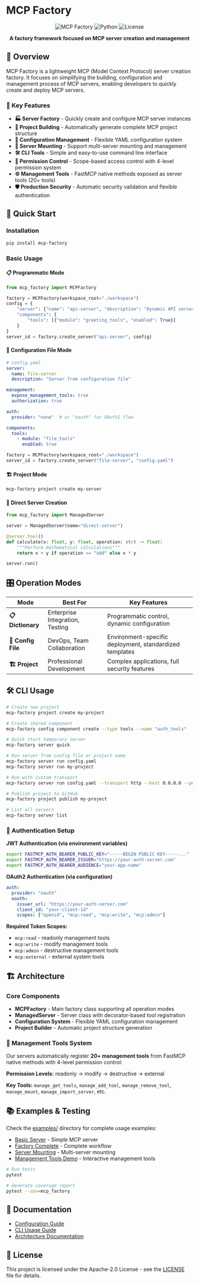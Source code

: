 # MCP Factory

<div align="center">

![MCP Factory](https://img.shields.io/badge/MCP-Factory-blue?style=for-the-badge)
![Python](https://img.shields.io/badge/Python-3.10+-green?style=for-the-badge)
![License](https://img.shields.io/badge/License-Apache--2.0-red?style=for-the-badge)

**A factory framework focused on MCP server creation and management**

</div>

## 🎯 Overview

MCP Factory is a lightweight MCP (Model Context Protocol) server creation factory. It focuses on simplifying the building, configuration and management process of MCP servers, enabling developers to quickly create and deploy MCP servers.

### 🌟 Key Features

- **🏭 Server Factory** - Quickly create and configure MCP server instances
- **📁 Project Building** - Automatically generate complete MCP project structure
- **🔧 Configuration Management** - Flexible YAML configuration system
- **🔗 Server Mounting** - Support multi-server mounting and management
- **🛠️ CLI Tools** - Simple and easy-to-use command line interface
- **🔐 Permission Control** - Scope-based access control with 4-level permission system
- **⚙️ Management Tools** - FastMCP native methods exposed as server tools (20+ tools)
- **🛡️ Production Security** - Automatic security validation and flexible authentication

## 🚀 Quick Start

### Installation

```bash
pip install mcp-factory
```

### Basic Usage

#### 📋 Programmatic Mode
```python
from mcp_factory import MCPFactory

factory = MCPFactory(workspace_root="./workspace")
config = {
    "server": {"name": "api-server", "description": "Dynamic API server"},
    "components": {
        "tools": [{"module": "greeting_tools", "enabled": True}]
    }
}
server_id = factory.create_server("api-server", config)
```

#### 📄 Configuration File Mode
```yaml
# config.yaml
server:
  name: file-server
  description: "Server from configuration file"

management:
  expose_management_tools: true
  authorization: true

auth:
  provider: "none"  # or "oauth" for OAuth2 flow

components:
  tools:
    - module: "file_tools"
      enabled: true
```

```python
factory = MCPFactory(workspace_root="./workspace")
server_id = factory.create_server("file-server", "config.yaml")
```

#### 🏗️ Project Mode
```bash
mcp-factory project create my-server
```

#### 🚀 Direct Server Creation
```python
from mcp_factory import ManagedServer

server = ManagedServer(name="direct-server")

@server.tool()
def calculate(x: float, y: float, operation: str) -> float:
    """Perform mathematical calculations"""
    return x + y if operation == "add" else x * y

server.run()
```

## 🎛️ Operation Modes

| Mode | Best For | Key Features |
|------|----------|-------------|
| **📋 Dictionary** | Enterprise Integration, Testing | Programmatic control, dynamic configuration |
| **📄 Config File** | DevOps, Team Collaboration | Environment-specific deployment, standardized templates |
| **🏗️ Project** | Professional Development | Complex applications, full security features |

## 🛠️ CLI Usage

```bash
# Create new project
mcp-factory project create my-project

# Create shared component
mcp-factory config component create --type tools --name "auth_tools"

# Quick start temporary server
mcp-factory server quick

# Run server from config file or project name
mcp-factory server run config.yaml
mcp-factory server run my-project

# Run with custom transport
mcp-factory server run config.yaml --transport http --host 0.0.0.0 --port 8080

# Publish project to GitHub
mcp-factory project publish my-project

# List all servers
mcp-factory server list
```

### 🔐 Authentication Setup

**JWT Authentication (via environment variables)**
```bash
export FASTMCP_AUTH_BEARER_PUBLIC_KEY="-----BEGIN PUBLIC KEY-----..."
export FASTMCP_AUTH_BEARER_ISSUER="https://your-auth-server.com"
export FASTMCP_AUTH_BEARER_AUDIENCE="your-app-name"
```

**OAuth2 Authentication (via configuration)**
```yaml
auth:
  provider: "oauth"
  oauth:
    issuer_url: "https://your-auth-server.com"
    client_id: "your-client-id"
    scopes: ["openid", "mcp:read", "mcp:write", "mcp:admin"]
```

**Required Token Scopes:**
- `mcp:read` - readonly management tools
- `mcp:write` - modify management tools  
- `mcp:admin` - destructive management tools
- `mcp:external` - external system tools

## 🏗️ Architecture

### Core Components

- **MCPFactory** - Main factory class supporting all operation modes
- **ManagedServer** - Server class with decorator-based tool registration
- **Configuration System** - Flexible YAML configuration management
- **Project Builder** - Automatic project structure generation

### 🔧 Management Tools System

Our servers automatically register **20+ management tools** from FastMCP native methods with 4-level permission control:

**Permission Levels:** readonly → modify → destructive → external

**Key Tools:** `manage_get_tools`, `manage_add_tool`, `manage_remove_tool`, `manage_mount`, `manage_import_server`, etc.

## 📚 Examples & Testing

Check the [examples/](examples/) directory for complete usage examples:
- [Basic Server](examples/basic_server.py) - Simple MCP server
- [Factory Complete](examples/factory_complete.py) - Complete workflow
- [Server Mounting](examples/mounting_servers.py) - Multi-server mounting
- [Management Tools Demo](examples/demo/) - Interactive management tools

```bash
# Run tests
pytest

# Generate coverage report
pytest --cov=mcp_factory
```

## 📖 Documentation

- [Configuration Guide](docs/configuration.md)
- [CLI Usage Guide](docs/cli-guide.md)
- [Architecture Documentation](docs/architecture/)

## 📄 License

This project is licensed under the Apache-2.0 License - see the [LICENSE](LICENSE) file for details. 